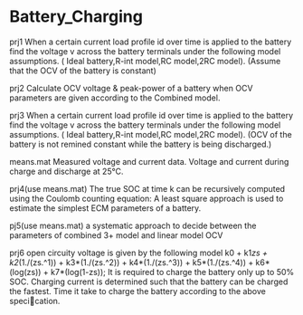 # Battery_Charging
prj1
When a certain current load profile id over time is applied to the battery find the voltage v across the battery terminals under the following model assumptions. ( Ideal battery,R-int model,RC model,2RC model). (Assume that the OCV of the battery is constant)

prj2
Calculate OCV voltage & peak-power of a battery when OCV parameters are given according to the Combined model.

prj3
When a certain current load profile id over time is applied to the battery find the voltage v across the battery terminals under the following model assumptions. ( Ideal battery,R-int model,RC model,2RC model). (OCV of the battery is not remined constant while the battery is being discharged.)


means.mat
Measured voltage and current data. Voltage and current during charge and discharge at 25°C.


prj4(use means.mat)
The true SOC at time k can be recursively computed using the Coulomb counting equation:
A least square approach is used to estimate the simplest ECM parameters of a battery.

pj5(use means.mat)
a systematic approach to decide between the parameters of combined 3+ model and linear model OCV

prj6
open circuity voltage is given by the following model k0 + k1*zs + k2*(1./(zs.^1)) + k3*(1./(zs.^2))  + k4*(1./(zs.^3)) + k5*(1./(zs.^4)) + k6*(log(zs)) + k7*(log(1-zs));
It is required to charge the battery only up to 50% SOC.
Charging current is determined such that the battery can be charged the fastest.
Time it take to charge the battery according to the above specication.
